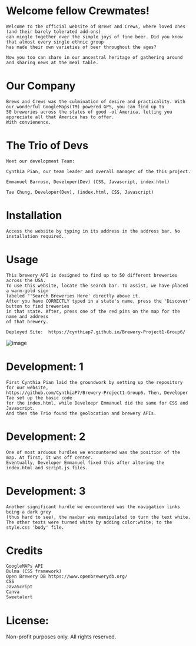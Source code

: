 # Welcome fellow Crewmates!

    Welcome to the official website of Brews and Crews, where loved ones (and their barely tolerated add-ons) 
    can mingle together over the simple joys of fine beer. Did you know that almost every single ethnic group 
    has made their own varieties of beer throughout the ages?

    Now you too can share in our ancestral heritage of gathering around and sharing news at the meal table.

# Our Company

    Brews and Crews was the culmination of desire and practicality. With our wonderful GoogleMaps(TM) powered GPS, you can find up to 
    50 breweries across the states of good -ol America, letting you appreciate all that America has to offer. 
    With convienence.


# The Trio of Devs

    Meet our development Team:

    Cynthia Pian, our team leader and overall manager of the this project.

    Emmanuel Barroso, Developer(Dev) (CSS, Javascript, index.html)

    Tae Chung, Developer(Dev), (index.html, CSS, Javascript)

# Installation
    Access the website by typing in its address in the address bar. No installation required.

# Usage 

    This brewery API is designed to find up to 50 different breweries across the USA. 
    To use this website, locate the search bar. To assist, we have placed a warm-gold sign 
    labeled "'Search Breweries Here' directly above it. 
    After you have CORRECTLY typed in a state's name, press the 'Discover' button to find breweries
    in that state. After, press one of the red pins on the map for the name and address
    of that brewery.

    Deployed Site:  https://cynthiap7.github.io/Brewery-Project1-Group6/
    
![image](https://github.com/CynthiaP7/Brewery-Project1-Group6/assets/122586416/29c87d98-2d8b-43ec-8e50-0258126fe88a)

# Development: 1

    First Cynthia Pian laid the groundwork by setting up the repository for our website, 
    https://github.com/CynthiaP7/Brewery-Project1-Group6. Then, Developer Tae set up the basic code 
    for the index.html, while Develoepr Emmanuel did the same for CSS and Javascript.
    And then the Trio found the geolocation and brewery APIs.

# Development: 2

    One of most arduous hurdles we encountered was the position of the map. At first, it was off center.
    Eventually, Developer Emmanuel fixed this after altering the index.html and script.js files.

# Development: 3

    Another significant hurdle we encountered was the navigation links being a dark grey
    (thus hard to see), the navbar was manipulated to turn the text white.
    The other texts were turned white by adding color:white; to the style.css 'body' file.

# Credits

    GoogleMAPs API 
    Bulma (CSS framework)
    Open Brewery DB https://www.openbrewerydb.org/
    CSS
    JavaScript
    Canva
    Sweetalert


# License:

Non-profit purposes only. All rights reserved.
